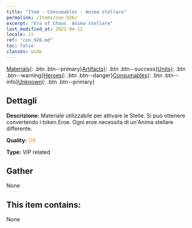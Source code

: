 ```yaml
---
title: "Item - Consumables - Anima stellare"
permalink: /Items/con_926/
excerpt: "Era of Chaos  Anima stellare"
last_modified_at: 2021-04-12
locale: it
ref: "con_926.md"
toc: false
classes: wide
---
```

 [Materials](/it/Items/){: .btn .btn--primary}[Artifacts](/it/Items/Artifacts/){: .btn .btn--success}[Units](/it/Items/Units/){: .btn .btn--warning}[Heroes](/it/Items/Heroes/){: .btn .btn--danger}[Consumables](/it/Items/Consumables/){: .btn .btn--info}[Unknown](/it/Items/Unknown/){: .btn .btn--primary}

## Dettagli
 **Descrizione:** Materiale utilizzabile per attivare le Stelle. Si può ottenere convertendo i token Eroe. Ogni eroe necessita di un'Anima stellare differente.

 **Quality:** <span style="color: #FF8C00">OK</span>

 **Type:** VIP related

## Gather

  None

## This item contains:

  None

